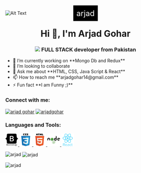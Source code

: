 <div style="position: relative;">
  <img src="[url_to_your_gif](https://giphy.com/clips/xU5eJlXYuSC23SmrYL)" alt="Alt Text" />
  <div style="position: absolute; top: 50%; left: 50%; transform: translate(-50%, -50%);">
    <p style="font-size: 24px; color: #ffffff; background: #000000; padding: 10px;">arjad</p>
  </div>
</div>

<h1 align="center">Hi 👋, I'm Arjad Gohar</h1>
<h3 align="center">
 <img src="https://github.com/TheDudeThatCode/TheDudeThatCode/blob/master/Assets/Developer.gif" width="45" />
 FULL STACK developer from Pakistan
</h3>
<div>
  <ul>
<li> 🔭 I’m currently working on **Mongo Db and Redux**</li>
<li> 👯 I’m looking to collaborate </li>
<li> 💬 Ask me about **HTML, CSS, Java Script & React**</li>
<li> 📫 How to reach me **arjadgohar14@gmail.com**</li>
<li> ⚡ Fun fact **I am Funny ;)**</li>
  </ul>

</div>
<h3 align="left">Connect with me:</h3>
<p align="left">
<a href="https://linkedin.com/in/arjad gohar" target="blank"><img align="center" src="https://raw.githubusercontent.com/rahuldkjain/github-profile-readme-generator/master/src/images/icons/Social/linked-in-alt.svg" alt="arjad gohar" height="30" width="40" /></a>
<a href="https://instagram.com/arjadgohar" target="blank"><img align="center" src="https://raw.githubusercontent.com/rahuldkjain/github-profile-readme-generator/master/src/images/icons/Social/instagram.svg" alt="arjadgohar" height="30" width="40" /></a>
</p>

<h3 align="left">Languages and Tools:</h3>
<p align="left"> <a href="https://getbootstrap.com" target="_blank"> <img src="https://raw.githubusercontent.com/devicons/devicon/master/icons/bootstrap/bootstrap-plain-wordmark.svg" alt="bootstrap" width="40" height="40"/> </a> <a href="https://www.w3schools.com/css/" target="_blank"> <img src="https://raw.githubusercontent.com/devicons/devicon/master/icons/css3/css3-original-wordmark.svg" alt="css3" width="40" height="40"/> </a> <a href="https://www.w3.org/html/" target="_blank"> <img src="https://raw.githubusercontent.com/devicons/devicon/master/icons/html5/html5-original-wordmark.svg" alt="html5" width="40" height="40"/> </a> <a href="https://nodejs.org" target="_blank"> <img src="https://raw.githubusercontent.com/devicons/devicon/master/icons/nodejs/nodejs-original-wordmark.svg" alt="nodejs" width="40" height="40"/> </a> <a href="https://reactjs.org/" target="_blank"> <img src="https://raw.githubusercontent.com/devicons/devicon/master/icons/react/react-original-wordmark.svg" alt="react" width="40" height="40"/> </a> </p>

<p><img align="left" src="https://github-readme-stats.vercel.app/api/top-langs?username=arjad&show_icons=true&locale=en&layout=compact" alt="arjad" /></p>

<p>&nbsp;<img align="center" src="https://github-readme-stats.vercel.app/api?username=arjad&show_icons=true&locale=en" alt="arjad" /></p>

<p><img align="center" src="https://github-readme-streak-stats.herokuapp.com/?user=arjad&" alt="arjad" /></p>

